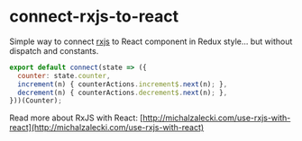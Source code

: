 # connect-rxjs-to-react

Simple way to connect [rxjs](https://www.npmjs.com/package/rxjs) to React component in Redux
style... but without dispatch and constants.

```js
export default connect(state => ({
  counter: state.counter,
  increment(n) { counterActions.increment$.next(n); },
  decrement(n) { counterActions.decrement$.next(n); },
}))(Counter);
```

Read more about RxJS with React: [http://michalzalecki.com/use-rxjs-with-react](http://michalzalecki.com/use-rxjs-with-react)
